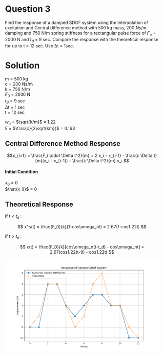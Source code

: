 # Question 3

Find the response of a damped SDOF system using the Interpolation of excitation and Central difference method with 500 kg mass, 200 Ns/m damping and 750 N/m spring stiffness for a rectangular pulse force of $F_o$ = 2000 N and $t_d$ = 9 sec. Compare the response with the theoretical response for up to t = 12 sec. Use Δt = 1sec.

# Solution

m = 500 kg  
c = 200 Ns/m  
k = 750 N/m  
$F_0$ = 2000 N  
$t_d$ = 9 sec  
Δt = 1 sec  
t = 12 sec  

$w_n$ = $\sqrt{k/m}$ = 1.22  
ξ = $\frac{c}{2\sqrt{km}}$ = 0.163  

## Central Difference Method Response
```math
x_{i+1} = \frac{F_i \cdot \Delta t^2}{m} + 2 x_i - x_{i-1} - \frac{c \Delta t}{m}(x_i - x_{i-1}) - \frac{k \Delta t^2}{m} x_i 
```

#### Initial Condition
$x_0$ = 0  
$\hat{x_0}$ = 0  

## Theoretical Response

if t < $t_d$ :

$$ x^s(t) = \frac{F_0}{k}(1-cos\omega_nt) = 2.67(1-cos1.22t) $$

if t > $t_d$ :

$$ x(t) = \frac{F_0}{k}[cos\omega_n(t-t_d) - cos\omega_nt] = 2.67(cos1.22(t-9) - cos1.22t) $$

![plot](./Question_3_plot.png)
